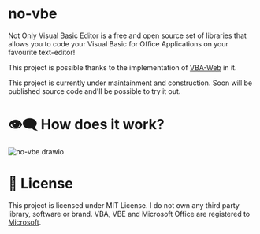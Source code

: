 # no-vbe
Not Only Visual Basic Editor is a free and open source set of libraries that allows you to code your Visual Basic for Office Applications on your favourite text-editor!

This project is possible thanks to the implementation of [VBA-Web](https://github.com/VBA-tools/VBA-Web) in it.

This project is currently under maintainment and construction. Soon will be published source code and'll be possible to try it out.

# 👁‍🗨 How does it work?

![no-vbe drawio](https://user-images.githubusercontent.com/97399553/178259418-e5cc283f-ac7d-4af7-b235-f08be4bb0a00.png)

# 📃 License

This project is licensed under MIT License.
I do not own any third party library, software or brand. VBA, VBE and Microsoft Office are registered to [Microsoft](http://microsoft.com/).
